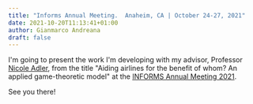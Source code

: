 ```yaml
---
title: "Informs Annual Meeting.  Anaheim, CA | October 24-27, 2021"
date: 2021-10-20T11:13:41+01:00
author: Gianmarco Andreana
draft: false 
---
```


I'm going to present the work I'm developing with my advisor, Professor [Nicole Adler](https://nicoleadler.huji.ac.il/), from the title "Aiding airlines for the benefit of whom? An applied game-theoretic model" at the [INFORMS Annual Meeting 2021](https://meetings.informs.org/wordpress/anaheim2021/).

See you there!
